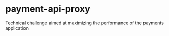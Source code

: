 # payment-api-proxy
Technical challenge aimed at maximizing the performance of the payments application
